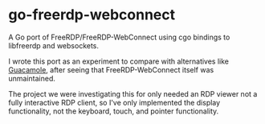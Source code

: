 go-freerdp-webconnect
=====================

A Go port of FreeRDP/FreeRDP-WebConnect using cgo bindings to libfreerdp and websockets.

I wrote this port as an experiment to compare with alternatives like [Guacamole](http://guac-dev.org/), after seeing that FreeRDP-WebConnect itself was unmaintained.

The project we were investigating this for only needed an RDP viewer not a fully interactive RDP client, so I've only implemented the display functionality, not the keyboard, touch, and pointer functionality.
